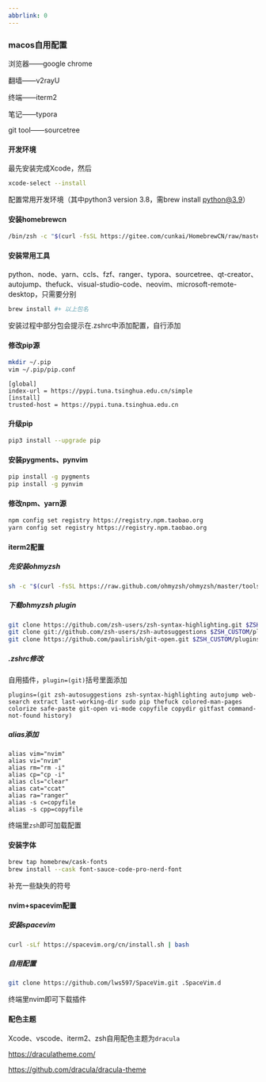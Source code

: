```yaml
---
abbrlink: 0
---
```

### macos自用配置

浏览器——google chrome

翻墙——v2rayU

终端——iterm2

笔记——typora

git tool——sourcetree



#### 开发环境

最先安装完成Xcode，然后

```sh
xcode-select --install
```

配置常用开发环境（其中python3 version 3.8，需brew install python@3.9）



#### 安装homebrewcn

```sh
/bin/zsh -c "$(curl -fsSL https://gitee.com/cunkai/HomebrewCN/raw/master/Homebrew.sh)"
```



#### 安装常用工具

python、node、yarn、ccls、fzf、ranger、typora、sourcetree、qt-creator、autojump、thefuck、visual-studio-code、neovim、microsoft-remote-desktop，只需要分别

```sh
brew install #+ 以上包名
```

安装过程中部分包会提示在.zshrc中添加配置，自行添加



#### 修改pip源

```sh
mkdir ~/.pip
vim ~/.pip/pip.conf
```

```
[global]
index-url = https://pypi.tuna.tsinghua.edu.cn/simple
[install]
trusted-host = https://pypi.tuna.tsinghua.edu.cn
```

#### 升级pip

```sh
pip3 install --upgrade pip
```

#### 安装pygments、pynvim

```sh
pip install -g pygments
pip install -g pynvim
```



#### 修改npm、yarn源

```sh
npm config set registry https://registry.npm.taobao.org
yarn config set registry https://registry.npm.taobao.org
```



#### iterm2配置

##### 先安装ohmyzsh

```sh
sh -c "$(curl -fsSL https://raw.github.com/ohmyzsh/ohmyzsh/master/tools/install.sh)"
```

##### 下载ohmyzsh plugin

```sh
git clone https://github.com/zsh-users/zsh-syntax-highlighting.git $ZSH_CUSTOM/plugins/zsh-syntax-highlighting
git clone git://github.com/zsh-users/zsh-autosuggestions $ZSH_CUSTOM/plugins/zsh-autosuggestions
git clone https://github.com/paulirish/git-open.git $ZSH_CUSTOM/plugins/git-open
```

##### .zshrc修改

自用插件，`plugin=(git)`括号里面添加

```
plugins=(git zsh-autosuggestions zsh-syntax-highlighting autojump web-search extract last-working-dir sudo pip thefuck colored-man-pages colorize safe-paste git-open vi-mode copyfile copydir gitfast command-not-found history)
```

##### alias添加

```
alias vim="nvim"
alias vi="nvim"
alias rm="rm -i"
alias cp="cp -i"
alias cls="clear"
alias cat="ccat"
alias ra="ranger"
alias -s c=copyfile
alias -s cpp=copyfile
```

终端里`zsh`即可加载配置



#### 安装字体

```sh
brew tap homebrew/cask-fonts
brew install --cask font-sauce-code-pro-nerd-font
```

补充一些缺失的符号



#### nvim+spacevim配置

##### 安装spacevim

```sh
curl -sLf https://spacevim.org/cn/install.sh | bash
```

##### 自用配置

```sh
git clone https://github.com/lws597/SpaceVim.git .SpaceVim.d
```

终端里nvim即可下载插件



#### 配色主题

Xcode、vscode、iterm2、zsh自用配色主题为`dracula`

https://draculatheme.com/

https://github.com/dracula/dracula-theme
